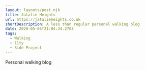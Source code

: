 ```yaml
---
layout: layouts/post.njk
title: Jatalie Heights
url: https://jatalieheights.co.uk
shortDescription: A less than regular personal walking blog
date: 2020-05-05T21:04:34.270Z
tags:
  - Walking
  - 11ty
  - Side Project
---
```

Personal walking blog